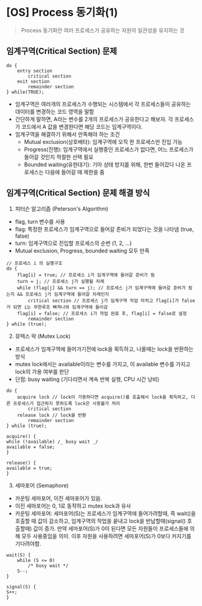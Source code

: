 # [OS] Process 동기화(1)

> Process 동기화란 여러 프로세스가 공유하는 자원의 일관성을 유지하는 것

## 임계구역(Critical Section) 문제

<pre><code>do {
    entry section
    	critical section
    exit section
    	remainder section
} while(TRUE);
</code></pre>

-   임계구역은 여러개의 프로세스가 수행되는 시스템에서 각 프로세스들이 공유하는 데이터를 변경하는 코드 영역을 말함
-   간단하게 말하면, A라는 변수를 2개의 프로세스가 공유한다고 해보자. 각 프로세스가 코드에서 A 값을 변경한다면 해당 코드는 임계구역이다.
-   임계구역을 해결하기 위해서 만족해야 하는 조건
    -   Mutual exclusion(상호배타): 임계구역에 오직 한 프로세스만 진입 가능
    -   Progress(진행): 임계구역에서 실행중인 프로세스가 없다면, 어느 프로세스가 들어갈 것인지 적절한 선택 필요
    -   Bounded waiting(유한대기): 기아 상태 방지를 위해, 한번 들어갔다 나온 프로세스는 다음에 들어갈 때 제한을 줌

## 임계구역(Critical Section) 문제 해결 방식

1. 피터슨 알고리즘 (Peterson's Algorithm)

-   flag, turn 변수를 사용
-   flag: 특정한 프로세스가 임계구역으로 들어갈 준비가 되었다는 것을 나타냄 (true, false)
-   turn: 임계구역으로 진입할 프로세스의 순번 (1, 2, ...)
-   Mutual exclusion, Progress, bounded waiting 모두 만족
<pre><code>// 프로세스 i 의 실행구조
do {
    flag[i] = true; // 프로세스 i가 임계구역에 들어갈 준비가 됨
    turn = j; // 프로세스 j가 실행될 차례
    while (flag[j] && turn == j); // 프로세스 j가 임계구역에 들어갈 준비가 됬는지 && 프로세스 j가 임계구역에 들어갈 차례인지
    	critical section // 프로세스 j가 임계구역 작업 마치고 flag[i]가 false가 되면 i는 무한루프 빠져나와 임계구역에 들어감
    flag[i] = false; // 프로세스 i가 작업 완료 후, flag[i] = false로 설정
        remainder section
} while (true);
</code></pre>

2. 뮤텍스 락 (Mutex Lock)

-   프로세스가 임계구역에 들어가기전에 lock을 획득하고, 나올때는 lock을 반환하는 방식
-   mutex lock에서는 available이라는 변수를 가지고, 이 available 변수를 가지고 lock의 가용 여부를 판단
-   단점: busy waiting (기다리면서 계속 반복 실행, CPU 시간 낭비)
<pre><code>do {
    acquire lock // lock이 가용하다면 acquire()를 호출해서 lock을 획득하고, 다른 프로세스가 접근하지 못하도록 lock은 사용불가 처리
        critical section
    release lock // lock을 반환
        remainder section
} while (true);

acquire() {
while (!available) /_ busy wait _/
available = false;
}

release() {
available = true;
}</code></pre>

3. 세마포어 (Semaphore)

-   카운팅 세마포어, 이진 세마포어가 있음.
-   이진 세마포어는 0, 1로 동작하고 mutex lock과 유사
-   카운팅 세마포어: 세마포어(S)는 프로세스가 임계구역에 들어가려할때, 즉 wait()을 호출할 때 값이 감소하고, 임계구역의 작업을 끝내고 lock을 반납할때(signal() 호출할때) 값이 증가. 만약 세마포어(S)가 0이 된다면 모든 자원들이 프로세스들에 의해 모두 사용중임을 의미. 이후 자원을 사용하려면 세마포어(S)가 0보다 커지기를 기다려야함.
<pre><code>wait(S) {
    while (S <= 0)
        /* busy wait */
    S--;
}

signal(S) {
S++;
}</code></pre>
